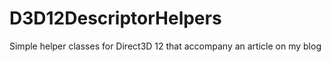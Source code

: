 # D3D12DescriptorHelpers
Simple helper classes for Direct3D 12 that accompany an article on my blog
